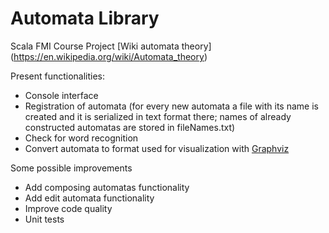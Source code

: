 # Automata Library
Scala FMI Course Project
[Wiki automata theory] (https://en.wikipedia.org/wiki/Automata_theory)

Present functionalities:
* Console interface
* Registration of automata 
(for every new automata a file with its name is created and it is serialized in text format there; names of already constructed automatas are stored in fileNames.txt)
* Check for word recognition
* Convert automata to format used for visualization with [Graphviz](https://dreampuf.github.io/GraphvizOnline)

Some possible improvements
* Add composing automatas functionality
* Add edit automata functionality
* Improve code quality
* Unit tests
